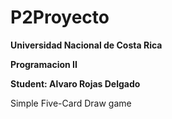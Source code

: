 # P2Proyecto
**Universidad Nacional de Costa Rica**

**Programacion II**

**Student: Alvaro Rojas Delgado**

Simple Five-Card Draw game
